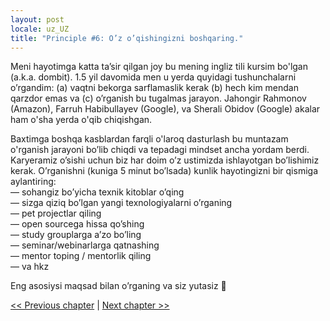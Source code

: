 ```yaml
---
layout: post
locale: uz_UZ
title: "Principle #6: O’z o’qishingizni boshqaring."
---
```


Meni hayotimga katta ta’sir qilgan joy bu mening ingliz tili kursim bo'lgan (a.k.a. dombit). 1.5 yil davomida men u yerda quyidagi tushunchalarni o’rgandim: (a) vaqtni bekorga sarflamaslik kerak (b) hech kim mendan qarzdor emas va (c) o’rganish bu tugalmas jarayon. Jahongir Rahmonov (Amazon), Farruh Habibullayev (Google), va Sherali Obidov (Google) akalar ham o'sha yerda o'qib chiqishgan.

Baxtimga boshqa kasblardan farqli o'laroq dasturlash bu muntazam o'rganish jarayoni bo’lib chiqdi va tepadagi mindset ancha yordam berdi. Karyeramiz o’sishi uchun biz har doim o’z ustimizda ishlayotgan bo’lishimiz kerak. O’rganishni (kuniga 5 minut bo’lsada) kunlik hayotingizni bir qismiga aylantiring:\
— sohangiz bo’yicha texnik kitoblar o’qing\
— sizga qiziq bo’lgan yangi texnologiyalarni o’rganing\
— pet projectlar qiling\
— open sourcega hissa qo’shing\
— study grouplarga a’zo bo’ling\
— seminar/webinarlarga qatnashing\
— mentor toping / mentorlik qiling\
— va hkz

Eng asosiysi maqsad bilan o’rganing va siz yutasiz 🙂

[<< Previous chapter](/2024/01/29/principle-5-oz-ishingizni-boshqaring.html) | [Next chapter >>](/2024/02/02/principle-7-qurollaringizni-chuqur-biling.html)
